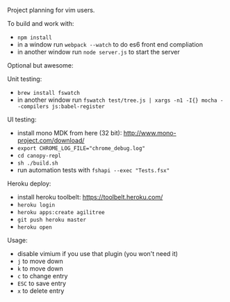 Project planning for vim users.

To build and work with:

- `npm install`
- in a window run `webpack --watch` to do es6 front end compliation
- in another window run `node server.js` to start the server

Optional but awesome:

Unit testing:

- `brew install fswatch`
- in another window run `fswatch test/tree.js | xargs -n1 -I{} mocha --compilers js:babel-register`

UI testing:

- install mono MDK from here (32 bit): http://www.mono-project.com/download/
- `export CHROME_LOG_FILE="chrome_debug.log"`
- `cd canopy-repl`
- `sh ./build.sh`
- run automation tests with `fshapi --exec "Tests.fsx"`

Heroku deploy:

- install heroku toolbelt: https://toolbelt.heroku.com/
- `heroku login`
- `heroku apps:create agilitree`
- `git push heroku master`
- `heroku open`

Usage:

- disable vimium if you use that plugin (you won't need it)
- `j` to move down
- `k` to move down
- `c` to change entry
- `ESC` to save entry
- `x` to delete entry
